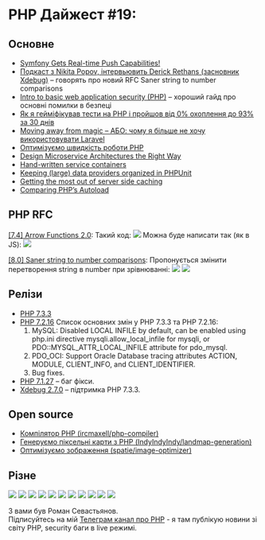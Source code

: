 # PHP Дайжест #19: 

## Основне
* [Symfony Gets Real-time Push Capabilities!](https://symfony.com/blog/symfony-gets-real-time-push-capabilities) 
* [Подкаст з Nikita Popov, інтервьювить Derick Rethans (засновник Xdebug)](https://derickrethans.nl/phpinternalsnews-01.html) – говорять про новий RFC Saner string to number comparisons
* [Intro to basic web application security (PHP)](https://www.raeder.technology/post/intro-to-basic-web-application-security) – хороший гайд про основні помилки в безпеці
* [Як я гейміфікував тести на PHP і пройшов від 0% охоплення до 93% за 30 днів](https://technex.us/2019/02/how-I-gamified-unit-testing-my-php-framework-and-went-from-zero-percent-unit-test-coverage-to-93-percent-in-30-days/)
* [Moving away from magic – АБО: чому я більше не хочу використовувати Laravel](https://medium.freecodecamp.org/moving-away-from-magic-or-why-i-dont-want-to-use-laravel-anymore-2ce098c979bd)
* [Оптимізуємо швидкість роботи РНР](https://dev.to/elabftw/optimizing-your-php-app-speed-3hd4)
* [Design Microservice Architectures the Right Way](https://www.youtube.com/watch?v=j6ow-UemzBc)
* [Hand-written service containers](https://matthiasnoback.nl/2019/03/hand-written-service-containers/)
* [Keeping (large) data providers organized in PHPUnit ](https://dev.to/erikbooij/keeping-large-data-providers-organized-in-phpunit-983)
* [Getting the most out of server side caching ](https://dev.to/erikbooij/getting-the-most-out-of-server-side-caching-35o7)
* [Comparing PHP’s Autoload](https://dev.to/jorgecc/comparing-phps-autoload-176a)


## PHP RFC
[[7.4] Arrow Functions 2.0](https://wiki.php.net/rfc/arrow_functions_v2):
Такий код:
![](https://i.imgur.com/K4fqM3T.png)
Можна буде написати так (як в JS):
![](https://i.imgur.com/G5mw28a.png)

[[8.0] Saner string to number comparisons](https://wiki.php.net/rfc/string_to_number_comparison):
Пропонується змінити перетворення string в number при зрівнюванні:
![](https://i.imgur.com/pt6uJOy.png)
![](https://i.imgur.com/rp06zyx.png)

## Релізи
* [PHP 7.3.3](http://php.net/ChangeLog-7.php#7.3.3)
* [PHP 7.2.16](http://php.net/ChangeLog-7.php#7.2.16)
Список основних змін у PHP 7.3.3 та PHP 7.2.16:
    1) MySQL: Disabled LOCAL INFILE by default, can be enabled using php.ini directive mysqli.allow_local_infile for mysqli, or PDO::MYSQL_ATTR_LOCAL_INFILE attribute for pdo_mysql.
    2) PDO_OCI: Support Oracle Database tracing attributes ACTION, MODULE, CLIENT_INFO, and CLIENT_IDENTIFIER.
    3) Bug fixes.
* [PHP 7.1.27](http://php.net/ChangeLog-7.php#7.1.27) – баг фікси.
* [Xdebug 2.7.0](https://xdebug.org/#2019_03_06) – підтримка PHP 7.3.3.

## Open source
* [Компілятор РНР (ircmaxell/php-compiler)](https://github.com/ircmaxell/php-compiler)
* [Генеруємо піксельні карти з РНР (IndyIndyIndy/landmap-generation)](https://github.com/IndyIndyIndy/landmap-generation)
* [Оптимізуємо зображення (spatie/image-optimizer)](https://github.com/spatie/image-optimizer)

## Різне

![](https://external-preview.redd.it/QwBEUJsg-0SmChi8V1DyCtk5ECUFViDcZya8m_xUCcA.jpg?width=640&crop=smart&auto=webp&s=8443fafcb161193c82f0aeae9098f3c18468aef9)
![](https://preview.redd.it/jrc1plsv9pi21.png?width=640&crop=smart&auto=webp&s=9187d9e5c25aed1015ac1fecb4360fbdb2aeb17a)
![](https://preview.redd.it/32eetcrujjk21.jpg?width=640&crop=smart&auto=webp&s=c434bca38ff0c57b94c6d74db038c2a93786d53e)
![](https://preview.redd.it/tsmmgdxmkui21.jpg?width=640&crop=smart&auto=webp&s=03a0dbb7bc63bcdff8e4ac72e8b2a447dbf5e8b7)
![](https://preview.redd.it/6fttplx5kbk21.jpg?width=640&crop=smart&auto=webp&s=cc382a419b2ea4fd0ad6e55c277473266f0e70ac)
![](https://preview.redd.it/wq4fs51bfwh21.jpg?width=640&crop=smart&auto=webp&s=f96dff4d91a09c9d2fadb4a3b1ce5ec5e2f2ebd7)
![](https://preview.redd.it/d2zwx0bk29l21.jpg?width=640&crop=smart&auto=webp&s=3ba20371ca8509c157c125293ff35c07a2ced91f)
![](https://preview.redd.it/0glcvbrpc3i21.jpg?width=640&crop=smart&auto=webp&s=1a1239a5b7d2a8dcb5f3e537a58f98c0337c24c1)
![](https://preview.redd.it/15ethpe8xkh21.png?width=640&crop=smart&auto=webp&s=c0c53cb177fd76d208acbbc85b3e5f55a7c26cac)
![](https://preview.redd.it/shhzaf859jl21.jpg?width=640&crop=smart&auto=webp&s=7260f58d73fe26bff7c591b250ef72566f54d5ee)
![](https://preview.redd.it/6h95i19jpsh21.jpg?width=640&crop=smart&auto=webp&s=11d70399d41995f1e02ae00a43be0ba6e493894a)

З вами був Роман Севастьянов.\
Підписуйтесь на мій [Телеграм канал про PHP](https://t.me/elephant_php) - я там публікую новини зі світу PHP, security баги в live режимі.
